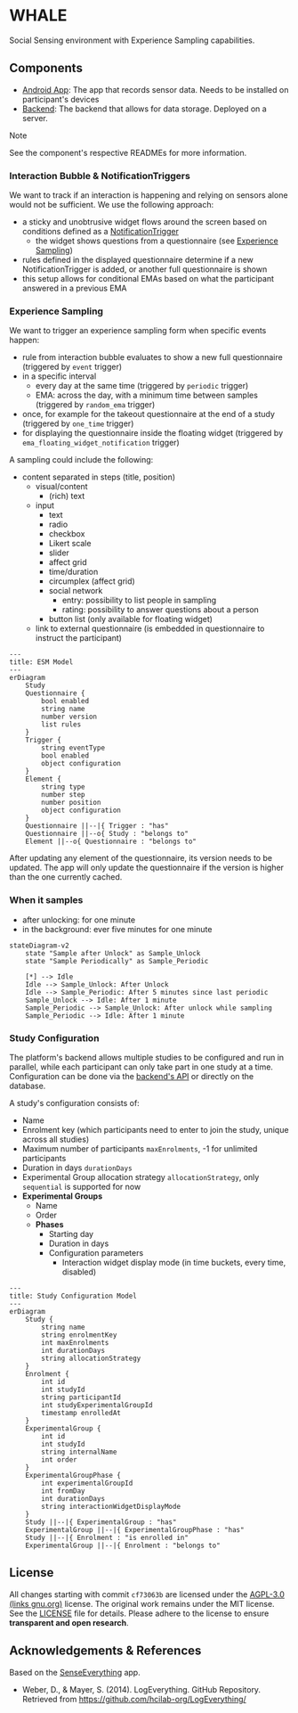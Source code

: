 # WHALE
Social Sensing environment with Experience Sampling capabilities.

## Components
* [Android App](app-android): The app that records sensor data. Needs to be installed on participant's devices
* [Backend](backend): The backend that allows for data storage. Deployed on a server.

> [!NOTE]  
> See the component's respective READMEs for more information.

### Interaction Bubble & NotificationTriggers
We want to track if an interaction is happening and relying on sensors alone would not be sufficient. We use the following approach:
- a sticky and unobtrusive widget flows around the screen based on conditions defined as a [NotificationTrigger](app-android/README.md)
  - the widget shows questions from a questionnaire (see [Experience Sampling](#experience-sampling))
- rules defined in the displayed questionnaire determine if a new NotificationTrigger is added, or another full questionnaire is shown
- this setup allows for conditional EMAs based on what the participant answered in a previous EMA

### Experience Sampling
We want to trigger an experience sampling form when specific events happen:
- rule from interaction bubble evaluates to show a new full questionnaire (triggered by `event` trigger)
- in a specific interval
  - every day at the same time (triggered by `periodic` trigger)
  - EMA: across the day, with a minimum time between samples (triggered by `random_ema` trigger)
- once, for example for the takeout questionnaire at the end of a study (triggered by `one_time` trigger)
- for displaying the questionnaire inside the floating widget (triggered by `ema_floating_widget_notification` trigger)

A sampling could include the following:
- content separated in steps (title, position)
  - visual/content
    - (rich) text
  - input
    - text
    - radio
    - checkbox
    - Likert scale
    - slider
    - affect grid
    - time/duration
    - circumplex (affect grid)
    - social network
      - entry: possibility to list people in sampling
      - rating: possibility to answer questions about a person
    - button list (only available for floating widget)
  - link to external questionnaire (is embedded in questionnaire to instruct the participant)

```mermaid
---
title: ESM Model
---
erDiagram
    Study
    Questionnaire {
        bool enabled
        string name
        number version
        list rules
    }
    Trigger {
        string eventType
        bool enabled
        object configuration
    }
    Element {
        string type
        number step
        number position
        object configuration
    }
    Questionnaire ||--|{ Trigger : "has"
    Questionnaire ||--o{ Study : "belongs to"
    Element ||--o{ Questionnaire : "belongs to"
```

After updating any element of the questionnaire, its version needs to be updated. The app will only update the questionnaire if the version is higher than the one currently cached.

### When it samples
- after unlocking: for one minute
- in the background: ever five minutes for one minute

```mermaid
stateDiagram-v2
    state "Sample after Unlock" as Sample_Unlock
    state "Sample Periodically" as Sample_Periodic
    
    [*] --> Idle
    Idle --> Sample_Unlock: After Unlock
    Idle --> Sample_Periodic: After 5 minutes since last periodic
    Sample_Unlock --> Idle: After 1 minute
    Sample_Periodic --> Sample_Unlock: After unlock while sampling
    Sample_Periodic --> Idle: After 1 minute
```

### Study Configuration
The platform's backend allows multiple studies to be configured and run in parallel, while each participant can only take part in one study at a time.
Configuration can be done via the [backend's API](backend/api.yaml) or directly on the database.

A study's configuration consists of:
- Name
- Enrolment key (which participants need to enter to join the study, unique across all studies)
- Maximum number of participants `maxEnrolments`, -1 for unlimited participants
- Duration in days `durationDays`
- Experimental Group allocation strategy `allocationStrategy`, only `sequential` is supported for now
- **Experimental Groups**
  - Name
  - Order
  - **Phases**
    - Starting day
    - Duration in days
    - Configuration parameters
      - Interaction widget display mode (in time buckets, every time, disabled)

```mermaid
---
title: Study Configuration Model
---
erDiagram
    Study {
        string name
        string enrolmentKey
        int maxEnrolments
        int durationDays
        string allocationStrategy
    }
    Enrolment {
        int id
        int studyId
        string participantId
        int studyExperimentalGroupId
        timestamp enrolledAt
    }
    ExperimentalGroup {
        int id
        int studyId
        string internalName
        int order
    }
    ExperimentalGroupPhase {
        int experimentalGroupId
        int fromDay
        int durationDays
        string interactionWidgetDisplayMode
    }
    Study ||--|{ ExperimentalGroup : "has"
    ExperimentalGroup ||--|{ ExperimentalGroupPhase : "has"
    Study ||--|{ Enrolment : "is enrolled in"
    ExperimentalGroup ||--|{ Enrolment : "belongs to"
```

## License
All changes starting with commit `cf73063b` are licensed under the [AGPL-3.0 (links gnu.org)](https://www.gnu.org/licenses/agpl-3.0.html) license.
The original work remains under the MIT license. See the [LICENSE](LICENSE.md) file for details. Please adhere to the license to ensure **transparent and open research**.

## Acknowledgements & References
Based on the [SenseEverything](https://github.com/mimuc/SenseEverything) app.

* Weber, D., & Mayer, S. (2014). LogEverything. GitHub Repository. Retrieved from https://github.com/hcilab-org/LogEverything/